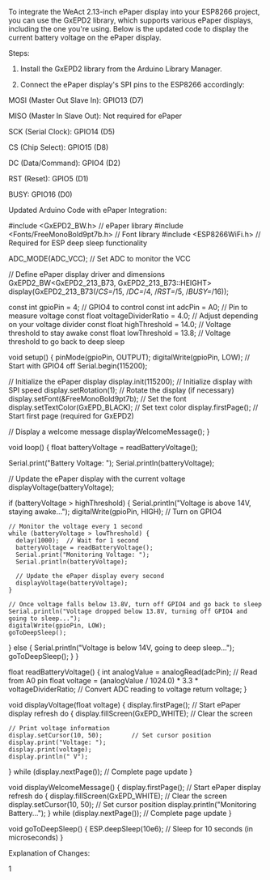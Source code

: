 To integrate the WeAct 2.13-inch ePaper display into your ESP8266 project, you can use the GxEPD2 library, which supports various ePaper displays, including the one you're using. Below is the updated code to display the current battery voltage on the ePaper display.

Steps:

1. Install the GxEPD2 library from the Arduino Library Manager.


2. Connect the ePaper display's SPI pins to the ESP8266 accordingly:

MOSI (Master Out Slave In): GPIO13 (D7)

MISO (Master In Slave Out): Not required for ePaper

SCK (Serial Clock): GPIO14 (D5)

CS (Chip Select): GPIO15 (D8)

DC (Data/Command): GPIO4 (D2)

RST (Reset): GPIO5 (D1)

BUSY: GPIO16 (D0)




Updated Arduino Code with ePaper Integration:

#include <GxEPD2_BW.h>       // ePaper library
#include <Fonts/FreeMonoBold9pt7b.h>  // Font library
#include <ESP8266WiFi.h>      // Required for ESP deep sleep functionality

ADC_MODE(ADC_VCC);           // Set ADC to monitor the VCC

// Define ePaper display driver and dimensions
GxEPD2_BW<GxEPD2_213_B73, GxEPD2_213_B73::HEIGHT> display(GxEPD2_213_B73(/*CS=*/15, /*DC=*/4, /*RST=*/5, /*BUSY=*/16));

const int gpioPin = 4;       // GPIO4 to control
const int adcPin = A0;       // Pin to measure voltage
const float voltageDividerRatio = 4.0;  // Adjust depending on your voltage divider
const float highThreshold = 14.0;       // Voltage threshold to stay awake
const float lowThreshold = 13.8;        // Voltage threshold to go back to deep sleep

void setup() {
  pinMode(gpioPin, OUTPUT);
  digitalWrite(gpioPin, LOW); // Start with GPIO4 off
  Serial.begin(115200);
  
  // Initialize the ePaper display
  display.init(115200);       // Initialize display with SPI speed
  display.setRotation(1);     // Rotate the display (if necessary)
  display.setFont(&FreeMonoBold9pt7b);  // Set the font
  display.setTextColor(GxEPD_BLACK);    // Set text color
  display.firstPage();                  // Start first page (required for GxEPD2)
  
  // Display a welcome message
  displayWelcomeMessage();
}

void loop() {
  float batteryVoltage = readBatteryVoltage();

  Serial.print("Battery Voltage: ");
  Serial.println(batteryVoltage);

  // Update the ePaper display with the current voltage
  displayVoltage(batteryVoltage);

  if (batteryVoltage > highThreshold) {
    Serial.println("Voltage is above 14V, staying awake...");
    digitalWrite(gpioPin, HIGH);  // Turn on GPIO4
    
    // Monitor the voltage every 1 second
    while (batteryVoltage > lowThreshold) {
      delay(1000);  // Wait for 1 second
      batteryVoltage = readBatteryVoltage();
      Serial.print("Monitoring Voltage: ");
      Serial.println(batteryVoltage);
      
      // Update the ePaper display every second
      displayVoltage(batteryVoltage);
    }

    // Once voltage falls below 13.8V, turn off GPIO4 and go back to sleep
    Serial.println("Voltage dropped below 13.8V, turning off GPIO4 and going to sleep...");
    digitalWrite(gpioPin, LOW);
    goToDeepSleep();
  } else {
    Serial.println("Voltage is below 14V, going to deep sleep...");
    goToDeepSleep();
  }
}

float readBatteryVoltage() {
  int analogValue = analogRead(adcPin);  // Read from A0 pin
  float voltage = (analogValue / 1024.0) * 3.3 * voltageDividerRatio;  // Convert ADC reading to voltage
  return voltage;
}

void displayVoltage(float voltage) {
  display.firstPage();  // Start ePaper display refresh
  do {
    display.fillScreen(GxEPD_WHITE);  // Clear the screen
    
    // Print voltage information
    display.setCursor(10, 50);        // Set cursor position
    display.print("Voltage: ");
    display.print(voltage);
    display.println(" V");
  } while (display.nextPage());  // Complete page update
}

void displayWelcomeMessage() {
  display.firstPage();  // Start ePaper display refresh
  do {
    display.fillScreen(GxEPD_WHITE);  // Clear the screen
    display.setCursor(10, 50);        // Set cursor position
    display.println("Monitoring Battery...");
  } while (display.nextPage());  // Complete page update
}

void goToDeepSleep() {
  ESP.deepSleep(10e6);  // Sleep for 10 seconds (in microseconds)
}

Explanation of Changes:

1

